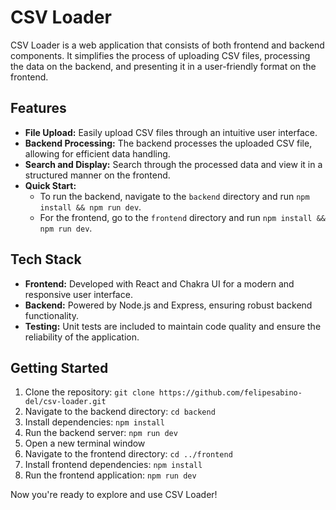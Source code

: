 # CSV Loader

CSV Loader is a web application that consists of both frontend and backend components. It simplifies the process of uploading CSV files, processing the data on the backend, and presenting it in a user-friendly format on the frontend.

## Features

- **File Upload:** Easily upload CSV files through an intuitive user interface.
- **Backend Processing:** The backend processes the uploaded CSV file, allowing for efficient data handling.
- **Search and Display:** Search through the processed data and view it in a structured manner on the frontend.
- **Quick Start:**
  - To run the backend, navigate to the `backend` directory and run `npm install && npm run dev`.
  - For the frontend, go to the `frontend` directory and run `npm install && npm run dev`.

## Tech Stack

- **Frontend:** Developed with React and Chakra UI for a modern and responsive user interface.
- **Backend:** Powered by Node.js and Express, ensuring robust backend functionality.
- **Testing:** Unit tests are included to maintain code quality and ensure the reliability of the application.

## Getting Started

1. Clone the repository: `git clone https://github.com/felipesabino-del/csv-loader.git`
2. Navigate to the backend directory: `cd backend`
3. Install dependencies: `npm install`
4. Run the backend server: `npm run dev`
5. Open a new terminal window
6. Navigate to the frontend directory: `cd ../frontend`
7. Install frontend dependencies: `npm install`
8. Run the frontend application: `npm run dev`

Now you're ready to explore and use CSV Loader!
